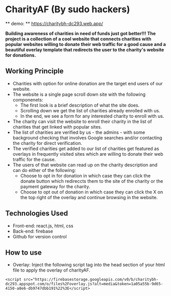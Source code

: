 # CharityAF (By sudo hackers)

** demo: ** https://charitybh-dc293.web.app/

**Building awareness of charities in need of funds just got better!!! The project is a collection of a cool website that connects charities with popular websites willing to donate their web traffic for a good cause and a beautiful overlay template that redirects the user to the charity's website for donations.** 



## Working Principle

* Charities with option for online donation are the target end users of our website.
* The website is a single page scroll down site with the following componenets:
  * The first look is a brief description of what the site does.
  * Scrolling down we get the list of charities already enrolled with us.
  * In the end, we see a form for any interested charity to enroll with us.
* The charity can visit the website to enroll their charity in the list of charities that get linked with popular sites.
* The list of charities are verified by us - the admins - with some background checking that involves Google searches and/or contacting the charity for direct verification.
* The verified charities get added to our list of charities get featured as overlays in frequently visited sites which are willing to donate their web traffic for the cause.
* The users of that website can read up on the charity description and can do either of the following:
  * Choose to opt in for donation in which case they can click the donate button which redireccts them to the site of the charity or the payment gateway for the charity.
  * Choose to opt out of donation in which case they can click the X on the top right of the overlay and continue browsing in the website.


## Technologies Used

* Front-end: react.js, html, css
* Back-end: firebase
* Github for version control


## How to use

* Overlay: Inject the following script tag into the head section of your html file to apply the overlay of charityAF.



 ``` <script src="https://firebasestorage.googleapis.com/v0/b/charitybh-dc293.appspot.com/o/files%2Foverlay.js?alt=media&token=1a05a55b-9d65-4150-a8e6-db9747dbb191%22%3E</script> ```
 
 
 
 
 
 
 
 
 
 

